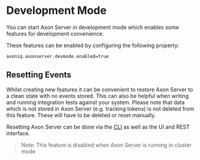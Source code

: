 # Development Mode

You can start Axon Server in development mode which enables some features for development convenience.

These features can be enabled by configuring the following property:

```text
axoniq.axonserver.devmode.enabled=true
```

## Resetting Events

Whilst creating new features it can be convenient to restore Axon Server to a clean state with no events stored. This can also be helpful when writing and running integration tests against your system. Please note that data which is not stored in Axon Server \(e.g. tracking tokens\) is not deleted from this feature. These will have to be deleted or reset manually.

Resetting Axon Server can be done via the [CLI](../administration/command-line-interface.md) as well as the UI and REST interface.

> Note: This feature is disabled when Axon Server is running in cluster mode

